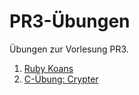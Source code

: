 # PR3-Übungen

Übungen zur Vorlesung PR3.

  1. [Ruby Koans](koans)
  2. [C-Übung: Crypter](crypter)

